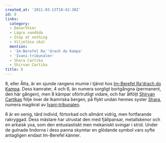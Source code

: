```yaml
---
created_at: '2011-03-13T18:42:38Z'
id: 8
links:
  category:
  - Danarthier
  - Lägre vandöda
  - Stop at nothing
  - Viljelösa skal
  mention:
  - 'Im-Berefel Ra''drach do Kampa'
  - 'Ivani-tribunalen'
  - Shara Cartika
  - Shirvan Cartika
title: 8
---
```


8, eller Åtta, är en sjunde rangens mumie i tjänst hos [Im-Berefel Ra'drach do Kampa]. Dess
kamrater, 4 och 6, än numera sorgligt bortgångna (permanent, den här gången), men 8 kämpar
oförtrutligt vidare, och har åtföljt [Shirvan Cartikas] följe över de Ikamriska bergen, på flykt
undan hennes syster [Shara], numera magikrat av [Ivani-tribunalen].

8 är en senig, tärd individ, förtorkad och allmänt vidrig, men fortfarande rakryggad. Dess mästare
har utrustat den med fjällpansar, metallskenor och en arkaisk yxa, som den entusiastiskt men
mekaniskt svingar i strid. Under de gulnade lindorna i dess panna skymtar en glödande symbol vars
syfte antagligen endast Im-Berefel känner.

  [Im-Berefel Ra'drach do Kampa]: Im-Berefel_Radrach_do_Kampa
  [Shirvan Cartikas]: Shirvan_Cartika
  [Shara]: Shara_Cartika
  [Ivani-tribunalen]: Ivani-tribunalen